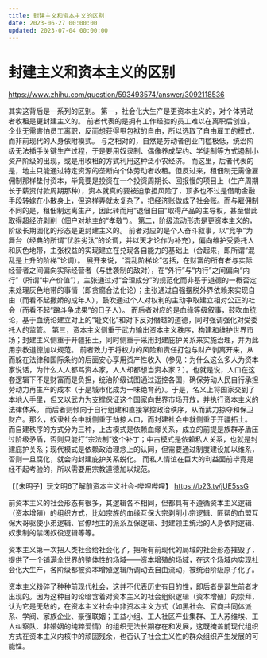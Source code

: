 ```yaml
---
title: 封建主义和资本主义的区别
date: 2023-06-27 00:00:00
updated: 2023-07-04 00:00:00
---
```


# 封建主义和资本主义的区别

https://www.zhihu.com/question/593493574/answer/3092118536

其实这背后是一系列的区别。
第一，社会化大生产是更资本主义的，对个体劳动者收租是更封建主义的。
前者代表的是拥有工作经验的员工难以在离职后创业，企业无需害怕员工离职，反而想获得甩包袱的自由，所以选取了自由雇工的模式，而非前现代的人身依附模式。
与之相对的，自然是劳动者创业门槛极低，统治阶级无法插手关键生产过程，于是要用奴隶制、偶像养成契约、学徒制等方式遏制小资产阶级的出现，或是用收租的方式利用这种泛小农经济。
而这里，后者代表的是，地主只能通过特定资源的垄断向个体劳动者收租。但反过来，租佃制无需像雇佣制那样垫付资本，毕竟要是投资在一个投资周期长、回报慢的项目上（生产周期长于薪资付款周期那种），资本就真的要被迫承担风险了，顶多也不过是借助金融手段转嫁在小散身上，但这样弄就太复杂了，把经济账做成了社会账。而与雇佣制不同的是，租佃制远离生产，因此转而用“退佃自由”取得产品的主导权，甚至借此取得超经济剥削（佃户对地主的“孝敬”）。
第二，阶级流动形态是更资本主义的，阶级长期固化的形态是更封建主义的。
前者对应的是个人奋斗叙事，以“竞争”为舞台（经典的所谓“优胜劣汰”的论调，并以天才论作为补充），偏向维护受委托人和灰色地带，主张权益的实现建立在兑现各自能力的基础上（合起来，即所谓“混乱是上升的阶梯”论调）。
展开来说，“混乱阶梯论”包括，在财富的所有者与实际经营者之间偏向实际经营者（与世袭制的敌对），在“外行”与“内行”之间偏向“内行”（所谓“中产价值”），主张通过对“合理成分”的规范化而非基于道德的一概否定来处理灰色地带的事情（即贪腐合法化论）；主张通过自强摆脱外界依赖来实现自由（而看不起撒娇的成年人），鼓吹通过个人对权利的主动争取建立相对公正的社会（而看不起“蹭斗争成果”的日子人）。
而后者对应的是血缘等级叙事，鼓吹血统论，基于血统论建立对上的“耻文化”和对下反对僭越的道德，同时强调强化对受委托人的监管。
第三，资本主义侧重于武力输出资本主义秩序，构建和维护世界市场；封建主义侧重于开疆拓土，同时侧重于采用封建庇护关系来实施治理，并为此用宗教道德加以规范。
前者致力于将权力的风险和责任打包与财产剥离开来，从而躲在法律和国际条约的后面安心享用资产性收入（参见：为什么这么多人为资本家说话，为什么人人都骂资本家，人人却都想当资本家？）。也就是说，人口在这套逻辑下不是财富而是负担，统治阶级试图通过遥控各国，确保劳动人民自行承担劳动力再生产的成本（于是城市化成为一味绝育药）。于是，名义上将国家交到了本地人手里，但又以武力为支撑保证这个国家向世界市场开放，并执行资本主义的法律体系。
而后者则倾向于自行组建和直接掌控政治秩序，从而武力掠夺和保卫财产。那么，奴隶社会中就侧重于劫掠人口，而封建社会中就侧重于开疆拓土。
而自建秩序的方式分为三种，上古模式是依赖血缘关系，成立的前提是族群矛盾压过阶级矛盾，否则只能打“宗法制”这个补丁；中古模式是依赖私人关系，也就是封建庇护关系；现代模式是依赖政治理念上的认同，但需要通过制度建设加以维系，否则一旦腐化，就会向封建庇护关系蜕化。
而私人情谊在巨大的利益面前毕竟是经不起考验的，所以需要用宗教道德加以规范。

【【未明子】玩文明6了解前资本主义社会-哔哩哔哩】 https://b23.tv/jUE5ssG

前资本主义的社会形态有很多，其逻辑各不相同，但都具有不遵循资本主义逻辑（资本增殖）的组织方式，比如宗族的血缘互保大宗剥削小宗逻辑、匪帮的血盟互保大哥驱使小弟逻辑、官僚地主的派系互保逻辑、封建领主统治的人身依附逻辑、奴隶制的禁闭奴役逻辑等等。

资本主义第一次把人类社会给社会化了，把所有前现代的局域的社会形态摧毁了，提供了一个铺满全世界的整体性的场域——资本增殖的场域，在这个场域内实现社会化大生产，各阶级都被资本增殖逻辑所调动去自由流动，被统治阶级原子化了。

资本主义粉碎了种种前现代社会，这并不代表历史有目的性，即后者是诞生前者才出现的。因为这种目的论暗含着对资本主义的社会组织逻辑（资本增殖）的崇拜，认为它是无敌的，在资本主义社会中非资本主义方式（如黑社会、官商共同体派系、学阀、家族企业、豪强联姻；工益小组、工人社区产业集群、工人苏维埃、工人纠察队、非婚姻的纯粹爱情）的组织无法长期存在和发展，这既掩盖前现代组织方式在资本主义内核中的顽固残余，也否认了社会主义性的群众组织产生发展的可能性。

